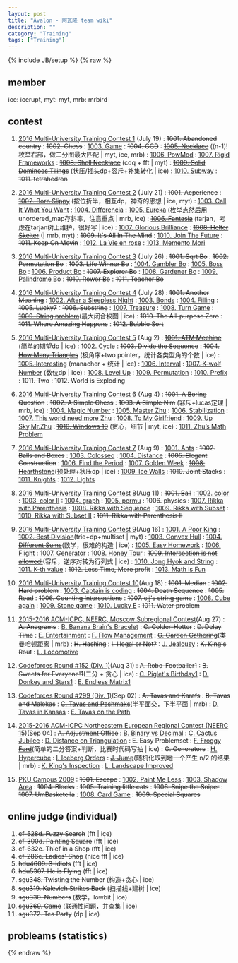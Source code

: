 ```yaml
---
layout: post
title: "Avalon - 阿瓦隆 team wiki"
description: ""
category: "Training"
tags: ["Training"]
---
```

{% include JB/setup %}
{% raw %}

## member
ice: icerupt, myt: myt, mrb: mrbird

## contest

1. [2016 Multi-University Training Contest 1][1] (July 19)
:  <del>1001. Abandoned country</del>
:  <del>1002. Chess</del>
:  [1003. Game][2]
:  <del>1004. GCD</del>
:  <del>[1005. Necklace][3]</del> ((n-1)!枚举右部，做二分图最大匹配 \| myt, ice, mrb)
:  [1006. PowMod][4]
:  [1007. Rigid Frameworks][5]
:  <del>[1008. Shell Necklace][6]</del> (cdq + fft \| myt)
:  <del>[1009. Solid Dominoes Tilings][7]</del> (状压/插头dp+容斥+补集转化 \| ice)
:  [1010. Subway][8]
:  <del>1011. tetrahedron</del>

2. [2016 Multi-University Training Contest 2][9] (July 21)
:  <del>1001. Acperience</del>
:  <del>[1002. Born Slippy][10]</del> (按位折半，相互dp，神奇的思想 \| ice, myt)
:  [1003. Call It What You Want][11]
:  [1004. Differencia][12]
:  <del>[1005. Eureka][13]</del> (枚举点然后用unordered\_map存斜率，注意重点 \| mrb, ice)
:  <del>[1006. Fantasia][14]</del> (tarjan，考虑在tarjan树上维护，很好写 \| ice)
:  [1007. Glorious Brilliance][15]
:  <del>[1008. Helter Skelter][16]</del> (\| mrb, myt)
:  <del>1009. It's All In The Mind</del>
:  [1010. Join The Future][17]
:  <del>1011. Keep On Movin</del>
:  [1012. La Vie en rose][18]
:  [1013. Memento Mori][19]

3. [2016 Multi-University Training Contest 3][20] (July 26)
:  <del>1001. Sqrt Bo</del>
:  <del>1002. Permutation Bo</del>
:  <del>1003. Life Winner Bo</del>
:  [1004. Gambler Bo][21]
:  [1005. Boss Bo][22]
:  [1006. Product Bo][23]
:  <del>1007. Explorer Bo</del>
:  [1008. Gardener Bo][24]
:  [1009. Palindrome Bo][25]
:  <del>1010. Rower Bo</del>
:  <del>1011. Teacher Bo</del>

4. [2016 Multi-University Training Contest 4][26] (July 28)
:  <del>1001. Another Meaning</del>
:  [1002. After a Sleepless Night][27]
:  [1003. Bonds][28]
:  [1004. Filling][29]
:  <del>1005. Lucky7</del>
:  <del>1006. Substring</del>
:  [1007. Treasure][30]
:  [1008. Turn Game][31]
:  <del>[1009. String problem][32]</del>(最大闭合权图 \| ice)
:  <del>1010. The All-purpose Zero</del>
:  <del>1011. Where Amazing Happens</del>
:  <del>1012. Bubble Sort</del>

5. [2016 Multi-University Training Contest 5][33] (Aug 2)
:  <del>[1001. ATM Mechine][34]</del> (简单的期望dp \| ice)
:  [1002. Cycle][35]
:  <del>1003. Divide the Sequence</del>
:  <del>[1004. How Many Triangles][36]</del> (极角序+two pointer，统计各类型角的个数 \| ice)
:  <del>[1005. Interesting][37]</del> (manacher + 统计 \| ice)
:  [1006. Interval][38]
:  <del>[1007. K-wolf Number][39]</del> (数位dp \| ice)
:  [1008. Level Up][40]
:  [1009. Permutation][41]
:  [1010. Prefix][42]
:  <del>1011. Two</del>
:  <del>1012. World is Exploding</del>

6. [2016 Multi-University Training Contest 6][43] (Aug 4)
:  <del>1001. A Boring Question</del>
:  <del>1002. A Simple Chess</del>
:  <del>1003. A Simple Nim</del> (容斥+lucas定理 \| mrb, ice)
:  [1004. Magic Number][44]
:  [1005. Master Zhu][45]
:  [1006. Stabilization][46]
:  [1007. This world need more Zhu][47]
:  [1008. To My Girlfriend][48]
:  [1009. Up Sky,Mr.Zhu][49]
:  <del>[1010. Windows 10][50]</del> (贪心，细节 \| myt, ice)
:  [1011. Zhu’s Math Problem][51]

7. [2016 Multi-University Training Contest 7][52] (Aug 9)
:  [1001. Ants][53]
:  <del>1002. Balls and Boxes</del>
:  [1003. Colosseo][54]
:  [1004. Distance][55]
:  <del>1005. Elegant Construction</del>
:  [1006. Find the Period][56]
:  [1007. Golden Week][57]
:  <del>[1008. Hearthstone][58]</del>(预处理+状压dp \| ice)
:  [1009. Ice Walls][59]
:  <del>1010. Joint Stacks</del>
:  [1011. Knights][60]
:  [1012. Lights][61]

8. [2016 Multi-University Training Contest 8][62](Aug 11)
:  <del>1001. Ball</del>
:  [1002. color][63]
:  [1003. color II][64]
:  [1004. graph][65]
:  [1005. permu][66]
:  <del>1006. physics</del>
:  [1007. Rikka with Parenthesis][67]
:  [1008. Rikka with Sequence][68]
:  [1009. Rikka with Subset][69]
:  [1010. Rikka with Subset II][70]
:  <del>1011. Rikka with Parenthesis II</del>

9. [2016 Multi-University Training Contest 9][71](Aug 16)
:  [1001. A Poor King][72]
:  <del>[1002. Best Division][73]</del>(trie+dp+multiset \| myt)
:  [1003. Convex Hull][74]
:  <del>[1004. Different Sums][75]</del>(数学，很难的构造 \| ice)
:  [1005. Easy Homework][76]
:  [1006. Flight][77]
:  [1007. Generator][78]
:  [1008. Honey Tour][79]
:  <del>[1009. Intersection is not allowed!][80]</del>(容斥，逆序对转为行列式 \| ice)
:  [1010. Jong Hyok and String][81]
:  [1011. K-th value][82]
:  <del>1012. Less Time, More profit</del>
:  [1013. Math is Fun][83]

10. [2016 Multi-University Training Contest 10][84](Aug 18)
:  <del>1001. Median</del>
:  <del>1002. Hard problem</del>
:  [1003. Captain is coding][85]
:  <del>1004. Death Sequence</del>
:  <del>1005. Road</del>
:  <del>1006. Counting Intersections</del>
:  <del>1007. cjj's string game</del>
:  [1008. Cube again][86]
:  [1009. Stone game][87]
:  [1010. Lucky E][88]
:  <del>1011. Water problem</del>

11. [2015-2016 ACM-ICPC, NEERC, Moscow Subregional Contest][89](Aug 27)
:  <del>A. Anagrams</del>
:  [B. Banana Brain's Bracelet][90]
:  <del>C. Colder-Hotter</del>
:  <del>D. Delay Time</del>
:  [E. Entertainment][91]
:  [F. Flow Management][92]
:  <del>[G. Garden Gathering][93]</del>(类曼哈顿距离 \| mrb)
:  <del>H. Hashing</del>
:  <del>I. Illegal or Not?</del>
:  [J. Jealousy][94]
:  <del>K. King's Rout</del>
:  [L. Locomotive][95]

12. [Codeforces Round #152 (Div. 1)][96](Aug 31)
:  <del>A. Robo-Footballer1</del>
:  <del>B. Sweets for Everyone!1</del>(二分 + 贪心 \| ice)
:  [C. Piglet's Birthday1][97]
:  [D. Donkey and Stars1][98]
:  [E. Endless Matrix1][99]

13. [Codeforces Round #299 (Div. 1)][100](Sep 02)
:  <del>A. Tavas and Karafs</del>
:  <del>B. Tavas and Malekas</del>
:  <del>[C. Tavas and Pashmaks][101]</del>(半平面交，下半平面 \| mrb)
:  [D. Tavas in Kansas][102]
:  [E. Tavas on the Path][103]

14. [2015-2016 ACM-ICPC Northeastern European Regional Contest (NEERC 15)][104](Sep 04)
:   <del>A. Adjustment Office</del>
:   [B. Binary vs Decimal][105]
:   [C. Cactus Jubilee][106]
:   [D. Distance on Triangulation][107]
:   <del>E. Easy Problemset</del>
:   <del>[F. Froggy Ford][108]</del>(简单的二分答案+判断，比赛时代码写抽 \| ice)
:   <del>G. Generators</del>
:   [H. Hypercube][109]
:   [I. Iceberg Orders][110]
:   <del>[J. Jump][111]</del>(随机化取到地一个产生 n/2 的结果 \| mrb)
:   [K. King's Inspection][112]
:   [L. Landscape Improved][113]

15. [PKU Campus 2009][114]
:   <del>1001. Escape</del>
:   [1002. Paint Me Less][115]
:   [1003. Shadow Area][116]
:   <del>1004. Blocks</del>
:   <del>1005. Training little cats</del>
:   <del>1006. Snipe the Sniper</del>
:   <del>1007. UmBasketella</del>
:   [1008. Card Game][117]
:   <del>1009. Special Squares</del>

## online judge (individual)

1. <del>cf-528d. Fuzzy Search</del> (fft \| ice)
2. <del>cf-300d. Painting Square</del> (fft \| ice)
3. <del>cf-632e. Thief in a Shop</del> (fft \| ice)
4. <del>cf-286e. Ladies' Shop</del> (nice fft \| ice)
5. <del>hdu4609. 3-idiots</del> (fft \| ice)
6. <del>hdu5307. He is Flying</del> (fft \| ice)
7. <del>sgu348. Twisting the Number</del> (构造+贪心 \| ice)
8. <del>sgu319. Kalevich Strikes Back</del> (扫描线+建树 \| ice)
9. <del>sgu330. Numbers</del> (数学，lowbit \| ice)
10. <del>sgu369. Game</del> (联通性问题，并查集 \| ice)
11. <del>sgu372. Tea Party</del> (dp \| ice)

## probleams (statistics)

[1]: http://acm.hdu.edu.cn/contests/contest_show.php?cid=704
[2]: http://acm.hdu.edu.cn/showproblem.php?pid=5725
[3]: http://acm.hdu.edu.cn/showproblem.php?pid=5727
[4]: http://acm.hdu.edu.cn/showproblem.php?pid=5728
[5]: http://acm.hdu.edu.cn/showproblem.php?pid=5729
[6]: http://acm.hdu.edu.cn/showproblem.php?pid=5730
[7]: http://acm.hdu.edu.cn/showproblem.php?pid=5731
[8]: http://acm.hdu.edu.cn/showproblem.php?pid=5732

[9]: http://acm.hdu.edu.cn/contests/contest_show.php?cid=705
[10]: http://acm.hdu.edu.cn/showproblem.php?pid=5735
[11]: http://acm.hdu.edu.cn/showproblem.php?pid=5736
[12]: http://acm.hdu.edu.cn/showproblem.php?pid=5737
[13]: http://acm.hdu.edu.cn/showproblem.php?pid=5738
[14]: http://acm.hdu.edu.cn/showproblem.php?pid=5739
[15]: http://acm.hdu.edu.cn/showproblem.php?pid=5740
[16]: http://acm.hdu.edu.cn/showproblem.php?pid=5741
[17]: http://acm.hdu.edu.cn/showproblem.php?pid=5743
[18]: http://acm.hdu.edu.cn/showproblem.php?pid=5745
[19]: http://acm.hdu.edu.cn/showproblem.php?pid=5746

[20]: http://acm.hdu.edu.cn/contests/contest_show.php?cid=706
[21]: http://acm.hdu.edu.cn/showproblem.php?pid=5755
[22]: http://acm.hdu.edu.cn/showproblem.php?pid=5756
[23]: http://acm.hdu.edu.cn/showproblem.php?pid=5757
[24]: http://acm.hdu.edu.cn/showproblem.php?pid=5759
[25]: http://acm.hdu.edu.cn/showproblem.php?pid=5760

[26]: http://acm.hdu.edu.cn/contests/contest_show.php?cid=707
[27]: http://acm.hdu.edu.cn/showproblem.php?pid=5764
[28]: http://acm.hdu.edu.cn/showproblem.php?pid=5765
[29]: http://acm.hdu.edu.cn/showproblem.php?pid=5766
[30]: http://acm.hdu.edu.cn/showproblem.php?pid=5770
[31]: http://acm.hdu.edu.cn/showproblem.php?pid=5771
[32]: http://acm.hdu.edu.cn/showproblem.php?pid=5772

[33]: http://acm.hdu.edu.cn/contests/contest_show.php?cid=708
[34]: http://acm.hdu.edu.cn/showproblem.php?pid=5781
[35]: http://acm.hdu.edu.cn/showproblem.php?pid=5782
[36]: http://acm.hdu.edu.cn/showproblem.php?pid=5784
[37]: http://acm.hdu.edu.cn/showproblem.php?pid=5785
[38]: http://acm.hdu.edu.cn/showproblem.php?pid=5786
[39]: http://acm.hdu.edu.cn/showproblem.php?pid=5787
[40]: http://acm.hdu.edu.cn/showproblem.php?pid=5788
[41]: http://acm.hdu.edu.cn/showproblem.php?pid=5789
[42]: http://acm.hdu.edu.cn/showproblem.php?pid=5790

[43]: http://acm.hdu.edu.cn/contests/contest_show.php?cid=709
[44]: http://acm.hdu.edu.cn/showproblem.php?pid=5796
[45]: http://acm.hdu.edu.cn/showproblem.php?pid=5797
[46]: http://acm.hdu.edu.cn/showproblem.php?pid=5798
[47]: http://acm.hdu.edu.cn/showproblem.php?pid=5799
[48]: http://acm.hdu.edu.cn/showproblem.php?pid=5800
[49]: http://acm.hdu.edu.cn/showproblem.php?pid=5801
[50]: http://acm.hdu.edu.cn/showproblem.php?pid=5802
[51]: http://acm.hdu.edu.cn/showproblem.php?pid=5803

[52]: http://acm.hdu.edu.cn/contests/contest_show.php?cid=710
[53]: http://acm.hdu.edu.cn/showproblem.php?pid=5809
[54]: http://acm.hdu.edu.cn/showproblem.php?pid=5811
[55]: http://acm.hdu.edu.cn/showproblem.php?pid=5812
[56]: http://acm.hdu.edu.cn/showproblem.php?pid=5814
[57]: http://acm.hdu.edu.cn/showproblem.php?pid=5815
[58]: http://acm.hdu.edu.cn/showproblem.php?pid=5816
[59]: http://acm.hdu.edu.cn/showproblem.php?pid=5817
[60]: http://acm.hdu.edu.cn/showproblem.php?pid=5819
[61]: http://acm.hdu.edu.cn/showproblem.php?pid=5820

[62]: http://acm.hdu.edu.cn/contests/contest_show.php?cid=711
[63]: http://acm.hdu.edu.cn/showproblem.php?pid=5822
[64]: http://acm.hdu.edu.cn/showproblem.php?pid=5823
[65]: http://acm.hdu.edu.cn/showproblem.php?pid=5824
[66]: http://acm.hdu.edu.cn/showproblem.php?pid=5825
[67]: http://acm.hdu.edu.cn/showproblem.php?pid=5827
[68]: http://acm.hdu.edu.cn/showproblem.php?pid=5828
[69]: http://acm.hdu.edu.cn/showproblem.php?pid=5829
[70]: http://acm.hdu.edu.cn/showproblem.php?pid=5830

[71]: http://acm.hdu.edu.cn/contests/contest_show.php?cid=712
[72]: http://acm.hdu.edu.cn/showproblem.php?pid=5844
[73]: http://acm.hdu.edu.cn/showproblem.php?pid=5845
[74]: http://acm.hdu.edu.cn/showproblem.php?pid=5846
[75]: http://acm.hdu.edu.cn/showproblem.php?pid=5847
[76]: http://acm.hdu.edu.cn/showproblem.php?pid=5848
[77]: http://acm.hdu.edu.cn/showproblem.php?pid=5849
[78]: http://acm.hdu.edu.cn/showproblem.php?pid=5850
[79]: http://acm.hdu.edu.cn/showproblem.php?pid=5851
[80]: http://acm.hdu.edu.cn/showproblem.php?pid=5852
[81]: http://acm.hdu.edu.cn/showproblem.php?pid=5853
[82]: http://acm.hdu.edu.cn/showproblem.php?pid=5854
[83]: http://acm.hdu.edu.cn/showproblem.php?pid=5856

[84]: http://acm.split.hdu.edu.cn/contests/contest_show.php?cid=713
[85]: http://acm.split.hdu.edu.cn/showproblem.php?pid=5859
[86]: http://acm.split.hdu.edu.cn/showproblem.php?pid=5864
[87]: http://acm.split.hdu.edu.cn/showproblem.php?pid=5865
[88]: http://acm.split.hdu.edu.cn/showproblem.php?pid=5866

[89]: http://codeforces.com/gym/100792
[90]: http://codeforces.com/gym/100792/problem/B
[91]: http://codeforces.com/gym/100792/problem/E
[92]: http://codeforces.com/gym/100792/problem/F
[93]: http://codeforces.com/gym/100792/problem/G
[94]: http://codeforces.com/gym/100792/problem/J
[95]: http://codeforces.com/gym/100792/problem/L

[96]: http://codeforces.com/contest/249
[97]: http://codeforces.com/contest/249/problem/C
[98]: http://codeforces.com/contest/249/problem/D
[99]: http://codeforces.com/contest/249/problem/E

[100]: http://codeforces.com/contest/536
[101]: http://codeforces.com/contest/536/problem/C
[102]: http://codeforces.com/contest/536/problem/D
[103]: http://codeforces.com/contest/536/problem/E

[104]: http://codeforces.com/gym/100851
[105]: http://codeforces.com/gym/100851/problem/B
[106]: http://codeforces.com/gym/100851/problem/C
[107]: http://codeforces.com/gym/100851/problem/D
[108]: http://codeforces.com/gym/100851/problem/F
[109]: http://codeforces.com/gym/100851/problem/H
[110]: http://codeforces.com/gym/100851/problem/I
[111]: http://codeforces.com/gym/100851/problem/J
[112]: http://codeforces.com/gym/100851/problem/K
[113]: http://codeforces.com/gym/100851/problem/L

[114]: http://poj.org/searchproblem?field=source&key=PKU+Campus+2009+%28POJ+Monthly+Contest+%E2%80%93+2009.05.17%29
[115]: http://poj.org/problem?id=3732
[116]: http://poj.org/problem?id=3733
[117]: http://poj.org/problem?id=3738

{% endraw %}

